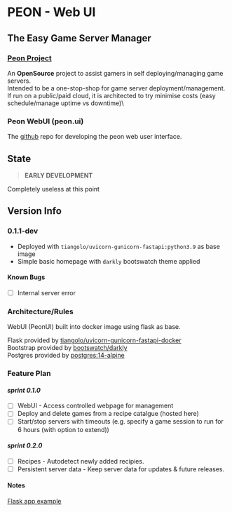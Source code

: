 # PEON - Web UI

## The Easy Game Server Manager

### [Peon Project](https://github.com/nox-noctua-consulting/peon)

An **OpenSource** project to assist gamers in self deploying/managing game servers.\
Intended to be a one-stop-shop for game server deployment/management.\
If run on a public/paid cloud, it is architected to try minimise costs (easy schedule/manage uptime vs downtime)\

### Peon WebUI (peon.ui)

The [github](https://github.com/nox-noctua-consulting/peon-ui) repo for developing the peon web user interface.

## State

> **EARLY DEVELOPMENT**

Completely useless at this point

## Version Info

### 0.1.1-dev

- Deployed with ``tiangolo/uvicorn-gunicorn-fastapi:python3.9`` as base image
- Simple basic homepage with ``darkly`` bootswatch theme applied

#### Known Bugs

- [ ] Internal server error

### Architecture/Rules

WebUI (PeonUI) built into docker image using flask as base.

Flask provided by [tiangolo/uvicorn-gunicorn-fastapi-docker](https://github.com/tiangolo/uvicorn-gunicorn-fastapi-docker)\
Bootstrap provided by [bootswatch/darkly](https://bootswatch.com/darkly/)\
Postgres provided by [postgres:14-alpine](https://hub.docker.com/_/postgres)

### Feature Plan

#### *sprint 0.1.0*

- [ ] WebUI - Access controlled webpage for management
- [ ] Deploy and delete games from a recipe catalgue (hosted here)
- [ ] Start/stop servers with timeouts (e.g. specify a game session to run for 6 hours (with option to extend))

#### *sprint 0.2.0*

- [ ] Recipes - Autodetect newly added recipies.
- [ ] Persistent server data - Keep server data for updates & future releases.

#### Notes

[Flask app example](https://ianlondon.github.io/blog/deploy-flask-docker-nginx/)
